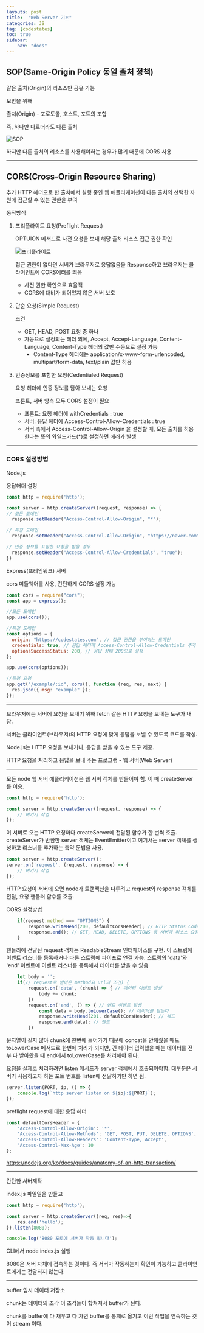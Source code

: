```yaml
---
layouts: post
title:  "Web Server 기초"
categories: JS
tag: [codestates]
toc: true
sidebar:
    nav: "docs"
---
```


## SOP(Same-Origin Policy 동일 출처 정책)

같은 출처(Origin)의 리소스만 공유 가능

보안을 위해

출처(Origin) - 포로토콜, 호스트, 포트의 조합

즉, 하나만 다르더라도 다른 출처

<html>
    <img src="https://s3.ap-northeast-2.amazonaws.com/urclass-images/3GBKU8dBwEv5lGTqIpsdm-1654737466758.png" alt="SOP" />
</html><br/>


하지만 다른 출처의 리소스를 사용해야하는 경우가 많기 때문에 CORS 사용

---

## CORS(Cross-Origin Resource Sharing)

추가 HTTP 헤더으로 한 출처에서 실행 중인 웹 애플리케이션이 다른 출처의 선택한 자원에 접근할 수 있는 권한을 부여

동작방식

1. 프리플라이트 요청(Preflight Request)
    
    OPTUION 메서드로 사전 요청을 보내 해당 출처 리소스 접근 권한 확인
    
    <html>
    <img src= "https://velog.velcdn.com/images/sangbin2/post/65963e70-5785-479c-8b47-cc6aec812d7d/image.png" alt="프리플라이트">
    </html><br/>


    접근 권한이 없다면 서버가 브라우저로 응답없음을 Response하고 브라우저는 클라이언트에 CORS에러를 띄움

    - 사전 권한 확인으로 효율적
    - CORS에 대비가 되어있지 않은 서버 보호<br/>



2. 단순 요청(Simple Request)
   
    조건
    - GET, HEAD, POST 요청 중 하나
    - 자동으로 설정되는 헤더 외에, Accept, Accept-Language, Content-Language, Content-Type 헤더의 값만 수동으로 설정 가능
      - Content-Type 헤더에는 application/x-www-form-urlencoded, multipart/form-data, text/plain 값만 허용<br/>



3. 인증정보를 포함한 요청(Cedentialed Request)

    요청 헤더에 인증 정보를 담아 보내는 요청

    프론트, 서버 양측 모두 CORS 설정이 필요

   - 프론트: 요청 헤더에 withCredentials : true
   - 서버: 응답 헤더에 Access-Control-Allow-Credentials : true
   - 서버 측에서 Access-Control-Allow-Origin 을 설정할 때, 모든 출처를 허용한다는 뜻의 와일드카드(*)로 설정하면 에러가 발생

---

### CORS 설정방법

Node.js

응답해더 설정

```js
const http = require('http');

const server = http.createServer((request, response) => {
// 모든 도메인
  response.setHeader("Access-Control-Allow-Origin", "*");

// 특정 도메인
  response.setHeader("Access-Control-Allow-Origin", "https://naver.com");

// 인증 정보를 포함한 요청을 받을 경우
  response.setHeader("Access-Control-Allow-Credentials", "true");
})
```

Express(프레임워크) 서버

cors 미들웨어를 사용, 간단하게 CORS 설정 가능

```js
const cors = require("cors");
const app = express();

//모든 도메인
app.use(cors());

//특정 도메인
const options = {
  origin: "https://codestates.com", // 접근 권한을 부여하는 도메인
  credentials: true, // 응답 헤더에 Access-Control-Allow-Credentials 추가
  optionsSuccessStatus: 200, // 응답 상태 200으로 설정
};

app.use(cors(options));

//특정 요청
app.get("/example/:id", cors(), function (req, res, next) {
  res.json({ msg: "example" });
});
```

---

브라우저에는 서버에 요청을 보내기 위해 fetch 같은 HTTP 요청을 보내는 도구가 내장.
 
서버는 클라이언트(브라우저)의 HTTP 요청에 맞게 응답을 보낼 수 있도록 코드를 작성.

Node.js는 HTTP 요청을 보내거나, 응답을 받을 수 있는 도구 제공.

HTTP 요청을 처리하고 응답을 보내 주는 프로그램 - 웹 서버(Web Server)

---

모든 node 웹 서버 애플리케이션은 웹 서버 객체를 만들어야 함. 이 때 createServer를 이용.
```js
const http = require('http');

const server = http.createServer((request, response) => {
    // 여기서 작업
});
```
이 서버로 오는 HTTP 요청마다 createServer에 전달된 함수가 한 번씩 호출. createServer가 반환한 server 객체는 EventEmitter이고 여기서는 server 객체를 생성하고 리스너를 추가하는 축약 문법을 사용.


```js
const server = http.createServer();
server.on('request', (request, response) => {
    // 여기서 작업
});
```
HTTP 요청이 서버에 오면 node가 트랜잭션을 다루려고 request와 response 객체를 전달, 요청 핸들러 함수를 호출.


CORS 설정방법
```js
    if(request.method === "OPTIONS") {
        response.writeHead(200, defaultCorsHeader); // HTTP Status Codes / 200 - OK (GET) 요청의 성공
        response.end(); // GET, HEAD, DELETE, OPTIONS 등 서버에 리소스 요청 경우 body가 필요하지 않음
    }
```


핸들러에 전달된 request 객체는 ReadableStream 인터페이스를 구현. 이 스트림에 이벤트 리스너를 등록하거나 다른 스트림에 파이프로 연결 가능. 스트림의 'data'와 'end' 이벤트에 이벤트 리스너를 등록해서 데이터를 받을 수 있음
```js
    let body = ''; 
    if(// request로 받아온 method와 url의 조건) {
        request.on('data', (chunk) => { // 데이터 이벤트 발생
            body += chunk;
        })
        request.on('end', () => { // 엔드 이벤트 발생
            const data = body.toLowerCase(); // 데이터를 담는다
            response.writeHead(201, defaultCorsHeader); // 헤드
            response.end(data); // 엔드
        })
```
문자열이 길지 않아 chunk에 한번에 들어가기 때문에 concat을 안해줬을 때도 toLowerCase 메서드로 한번에 처리가 되지만, 긴 데이터 입력했을 때는 데이터를 전부 다 받아왔을 때 end에서 toLowerCase를 처리해야 된다.



요청을 실제로 처리하려면 listen 메서드가 server 객체에서 호출되어야함. 대부분은 서버가 사용하고자 하는 포트 번호를 listen에 전달하기만 하면 됨.
```js
server.listen(PORT, ip, () => {
    console.log(`http server listen on ${ip}:${PORT}`);
});
```


preflight request에 대한 응답 헤더
```js
const defaultCorsHeader = {
    'Access-Control-Allow-Origin': '*',
    'Access-Control-Allow-Methods': 'GET, POST, PUT, DELETE, OPTIONS',
    'Access-Control-Allow-Headers': 'Content-Type, Accept',
    'Access-Control-Max-Age': 10
};
```

<https://nodejs.org/ko/docs/guides/anatomy-of-an-http-transaction/>

---

간단한 서버제작

index.js 파일일을 만들고
```js
const http = require('http');

const server = http.createServer((req, res)=>{
    res.end('hello');
}).listen(8080);

console.log('8080 포토에 서버가 작동 됩니다');
```

CLI에서 node index.js 실행

8080은 서버 자체에 접속하는 것이다. 즉 서버가 작동하는지 확인이 가능하고 클라이언트에게는 전달되지 않는다.

---

buffer
임시 데이터 저장소

chunk는 데이터의 조각 이 조각들이 합쳐져서 buffer가 된다.

chunk를 buffer에 다 채우고 다 차면 buffer를 통째로 옮기고 이런 작업을 연속하는 것이 stream 이다.
